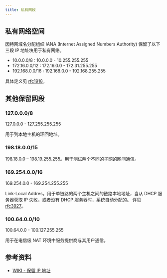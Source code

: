 ```yaml
---
title: 私有网段
---
```


## 私有网络空间

因特网域名分配组织 IANA (Internet Assigned Numbers Authority) 保留了以下三段 IP 地址块用于私有网络。

- 10.0.0.0/8 : 10.0.0.0 - 10.255.255.255
- 172.16.0.0/12 : 172.16.0.0 - 172.31.255.255
- 192.168.0.0/16 : 192.168.0.0 - 192.168.255.255

具体定义见 [rfc1918](https://datatracker.ietf.org/doc/rfc1918/)。

## 其他保留网段

### 127.0.0.0/8

127.0.0.0 - 127.255.255.255

用于到本地主机的环回地址。

### 198.18.0.0/15

198.18.0.0 – 198.19.255.255。用于测试两个不同的子网的网间通信。

### 169.254.0.0/16

169.254.0.0 - 169.254.255.255

Link-Local Addres。用于单链路的两个主机之间的链路本地地址，当从 DHCP 服务器获取 IP 失败，或者没有 DHCP 服务器时，系统自动分配的。
详见 [rfc3927](https://www.rfc-editor.org/rfc/rfc3927)。

### 100.64.0.0/10

100.64.0.0 - 100.127.255.255

用于在电信级 NAT 环境中服务提供商与其用户通信。

## 参考资料

- [WIKI - 保留 IP 地址](https://www.wikiwand.com/zh/%E4%BF%9D%E7%95%99IP%E5%9C%B0%E5%9D%80)
